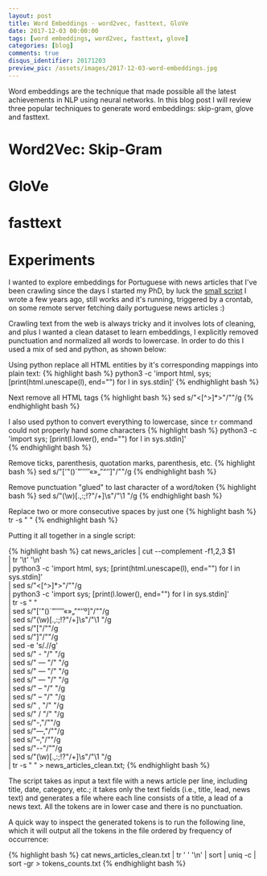 ```yaml
---
layout: post
title: Word Embeddings - word2vec, fasttext, GloVe
date: 2017-12-03 00:00:00
tags: [word embeddings, word2vec, fasttext, glove]
categories: [blog]
comments: true
disqus_identifier: 20171203
preview_pic: /assets/images/2017-12-03-word-embeddings.jpg
---
```


Word embeddings are the technique that made possible all the latest achievements in NLP using neural networks. In this blog post I will review three popular techniques to generate word embeddings: skip-gram, glove and fasttext.

# __Word2Vec: Skip-Gram__

<!--
stochastic gradient descent
backward propagation


picture by:

https://pixabay.com/en/users/terimakasih0-624267/

-->

# __GloVe__


# __fasttext__


# __Experiments__

I wanted to explore embeddings for Portuguese with news articles that I've been crawling since the days I started my PhD, by luck the [small script](https://github.com/davidsbatista/publico.pt-news-scrapper) I wrote a few years ago, still works and it's running, triggered by a crontab, on some remote server fetching daily portuguese news articles  :)

Crawling text from the web is always tricky and it involves lots of cleaning, and plus I wanted a clean dataset to learn embeddings, I explicitly removed punctuation and normalized all words to lowercase. In order to do this I used a mix of sed and python, as shown below:

Using python replace all HTML entities by it's corresponding mappings into plain text:
{% highlight bash %}
python3 -c 'import html, sys; [print(html.unescape(l), end="") for l in sys.stdin]'
{% endhighlight bash %}

Next remove all HTML tags
{% highlight bash %}
sed s/"<[^>]*>"/""/g
{% endhighlight bash %}

I also used python to convert everything to lowercase, since `tr` command could not properly hand some characters
{% highlight bash %}
python3 -c 'import sys; [print(l.lower(), end="") for l in sys.stdin]' \
{% endhighlight bash %}

Remove ticks, parenthesis, quotation marks, parenthesis, etc.
{% highlight bash %}
sed s/"['\"\(\)\`”′″‴«»„”“‘’]"/""/g
{% endhighlight bash %}

Remove punctuation "glued" to last character of a word/token
{% highlight bash %}
sed s/"\(\w\)[\.,:;\!?\"\/+]\s"/"\1 "/g
{% endhighlight bash %}

Replace two or more consecutive spaces by just one
{% highlight bash %}
tr -s " "
{% endhighlight bash %}


Putting it all together in a single script:

{% highlight bash %}
cat news_aricles | cut --complement -f1,2,3 $1 \
| tr '\t' '\n' \
| python3 -c 'import html, sys; [print(html.unescape(l), end="") for l in sys.stdin]' \
| sed s/"<[^>]*>"/""/g \
| python3 -c 'import sys; [print(l.lower(), end="") for l in sys.stdin]' \
| tr -s " " \
| sed s/"['\"\(\)\`”′″‴«»„”“‘’º]"/""/g \
| sed s/"\(\w\)[\.,:;\!?\"\/+]\s"/"\1 "/g \
| sed s/"\["/""/g \
| sed s/"\]"/""/g \
| sed -e 's/\.//g' \
| sed s/" - "/" "/g \
| sed s/" — "/" "/g \
| sed s/" — "/" "/g \
| sed s/" — "/" "/g \
| sed s/" – "/" "/g \
| sed s/" – "/" "/g \
| sed s/" , "/" "/g \
| sed s/" \/ "/" "/g \
| sed s/"-,"/""/g \
| sed s/"—,"/""/g \
| sed s/"–,"/""/g \
| sed s/"--"/""/g \
| sed s/"\(\w\)[\.,:;\!?\"\/+]\s"/"\1 "/g \
| tr -s " " > news_articles_clean.txt;
{% endhighlight bash %}

The script takes as input a text file with a news article per line, including title, date, category, etc.; it takes only the text fields (i.e., title, lead, news text) and generates a file where each line consists of a title, a lead of a news text. All the tokens are in lower case and there is no punctuation.

A quick way to inspect the generated tokens is to run the following line, which it will output all the tokens in the file ordered by frequency of occurrence:

{% highlight bash %}
cat news_articles_clean.txt | tr ' ' '\n' | sort | uniq -c | sort -gr > tokens_counts.txt
{% endhighlight bash %}
